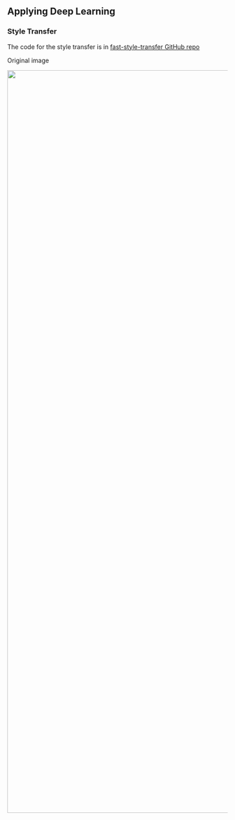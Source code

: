 ## Applying Deep Learning

### Style Transfer

The code for the style transfer is in [fast-style-transfer GitHub repo](https://github.com/lengstrom/fast-style-transfer)

Original image

<p align="center">
  <img width="1333" height="1697" src="https://user-images.githubusercontent.com/33187812/64343028-0daa3200-cfec-11e9-83e2-edb42c1a4254.png">
</p>
